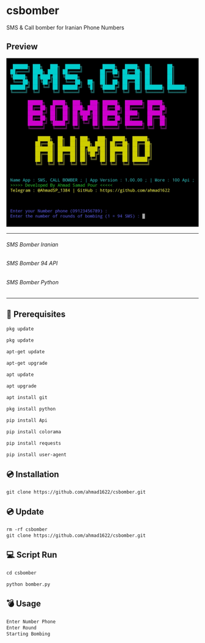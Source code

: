 # csbomber
SMS &amp; Call bomber for Iranian Phone Numbers

## Preview
<img src="preview.jpg"/>

<hr>

###### SMS Bomber Iranian 
###### SMS Bomber 94 API
###### SMS Bomber Python

<hr>


<h2>📝 Prerequisites</h2>

```
pkg update
```
```
pkg update
```
```
apt-get update
```
```
apt-get upgrade
```
```
apt update
```
```
apt upgrade
```
```
apt install git
```
```
pkg install python
```
```
pip install Api
```
```
pip install colorama
```
```
pip install requests
```
```
pip install user-agent
```

<h2>💿 Installation</h2>

```
git clone https://github.com/ahmad1622/csbomber.git
```

<h2>💿 Update</h2>

```
rm -rf csbomber
git clone https://github.com/ahmad1622/csbomber.git
```

<h2>💻 Script Run</h2>

```
cd csbomber
```
```
python bomber.py
```
<h2>💣 Usage</h2>

```
Enter Number Phone 
Enter Round
Starting Bombing
```
